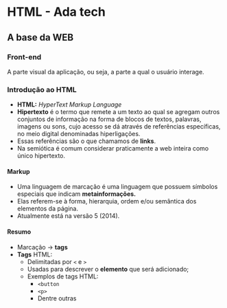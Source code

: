 # HTML - Ada tech

## A base da WEB

### Front-end
A parte visual da aplicação, ou seja, a parte a qual o usuário interage.

### Introdução ao HTML
- **HTML:** *HyperText Markup Language*
- **Hipertexto** é o termo que remete a um texto ao qual se agregam outros conjuntos de informação na forma de blocos de textos, palavras, imagens ou sons, cujo acesso se dá através de referências específicas, no meio digital denominadas hiperligações.
- Essas referências são o que chamamos de **links**.
- Na semiótica é comum considerar praticamente a web inteira como único hipertexto.

#### Markup
- Uma linguagem de marcação é uma linguagem que possuem símbolos especiais que indicam **metainformações.**
- Elas referem-se à forma, hierarquia, ordem e/ou semântica dos elementos da página.
- Atualmente está na versão 5 (2014).

#### Resumo
- Marcação -> **tags**
- **Tags** HTML:
    - Delimitadas por `<` e `>`
    - Usadas para descrever o **elemento** que será adicionado;
    - Exemplos de tags HTML:
        - `<button`
        - `<p>`
        - Dentre outras

